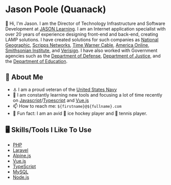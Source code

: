 # Jason Poole (Quanack)

👋 Hi, I'm Jason. I am the Director of Technology Infrastructure and Software Development at [JASON Learning](https://www.jason.org). 
I am an Internet application specialist with over 20 years of experience designing front-end and back-end, creating LAMP solutions. I have created solutions for such companies as [National Geographic](http://www.nationalgeographic.com/), [Scripps Networks](http://www.scrippsnetworksinteractive.com/), [Time Warner Cable](http://www.timewarnercable.com/), [America Online](http://www.aol.com/), [Smithsonian Institute](http://www.si.edu/), and [Verisign](http://www.verisign.com/). I have also worked with Government agencies such as the [Department of Defense](http://www.defense.gov/), [Department of Justice](http://www.justice.gov/), and the [Department of Education](http://www.ed.gov/).

## 🧅 About Me

- ⚓ I am a proud veteran of the [United States Navy](http://www.navy.mil/)
- 📓 I am constantly learning new tools and focusing a lot of time recently on [Javascript](https://www.javascript.com/)/[Typescript](https://www.typescriptlang.org/) and [Vue.js](https://vuejs.org/)
- 📫 How to reach me: `${firstname}@${fullname}.com`
- 🤪 Fun fact: I am an avid 🏒 ice hockey player and 🎾 tennis player.

## 🖥️ Skills/Tools I Like To Use

- [PHP](https://www.php.net/)
- [Laravel](https://laravel.com/)
- [Alpine.js](https://alpinejs.dev/)
- [Vue.js](https://vuejs.org/)
- [TypeScript](https://www.typescriptlang.org/)
- [MySQL](https://www.mysql.com/)
- [Node.js](https://nodejs.org/)
